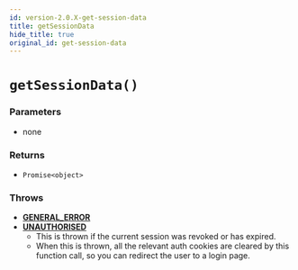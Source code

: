 ```yaml
---
id: version-2.0.X-get-session-data
title: getSessionData
hide_title: true
original_id: get-session-data
---
```


# `getSessionData()`

### Parameters
- none

### Returns
- `Promise<object>`

### Throws
- **[GENERAL_ERROR](../error-handling/general-error)**
- **[UNAUTHORISED](../error-handling/unauthorised)**
    - This is thrown if the current session was revoked or has expired.
    - When this is thrown, all the relevant auth cookies are cleared by this function call, so you can redirect the user to a login page.